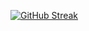 [![GitHub Streak](https://github-readme-streak-stats.herokuapp.com?user=nimishsara12)](https://git.io/streak-stats)
